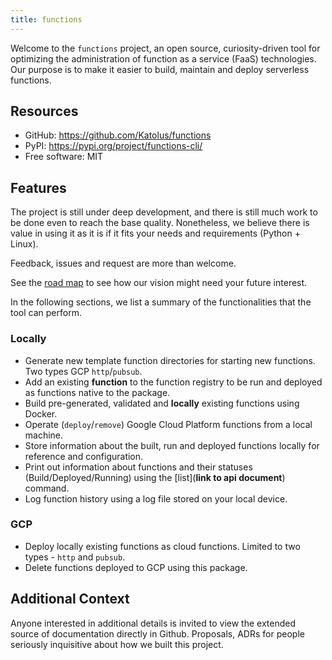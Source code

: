 ```yaml
---
title: functions
---
```


Welcome to the `functions` project, an open source, curiosity-driven tool for optimizing the administration of function as a service (FaaS) technologies. Our purpose is to make it easier to build, maintain and deploy serverless functions.

## Resources

* GitHub: <https://github.com/Katolus/functions>
* PyPI: <https://pypi.org/project/functions-cli/>
* Free software: MIT

## Features

The project is still under deep development, and there is still much work to be done even to reach the base quality. Nonetheless, we believe there is value in using it as it is if it fits your needs and requirements (Python + Linux).

Feedback, issues and request are more than welcome.

See the [road map](roadmap.md) to see how our vision might need your future interest.

In the following sections, we list a summary of the functionalities that the tool can perform.

### Locally

* Generate new template function directories for starting new functions. Two types GCP `http`/`pubsub`.
* Add an existing **function** to the function registry to be run and deployed as functions native to the package.
* Build pre-generated, validated and **locally** existing functions using Docker.
* Operate (`deploy`/`remove`) Google Cloud Platform functions from a local machine.
* Store information about the built, run and deployed functions locally for reference and configuration.
* Print out information about functions and their statuses (Build/Deployed/Running) using the [list](**link to api document**) command.
* Log function history using a log file stored on your local device.

### GCP

* Deploy locally existing functions as cloud functions. Limited to two types - `http` and `pubsub`.
* Delete functions deployed to GCP using this package.

## Additional Context

Anyone interested in additional details is invited to view the extended source of documentation directly in Github. Proposals, ADRs for people seriously inquisitive about how we built this project.
